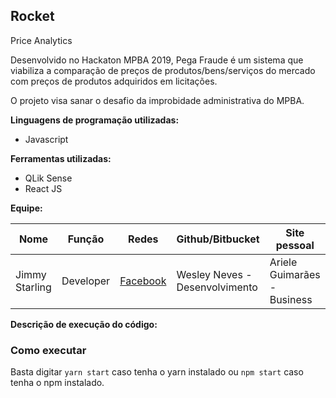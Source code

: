 ## Rocket
Price Analytics

Desenvolvido no Hackaton MPBA 2019, Pega Fraude é um sistema que viabiliza
a comparação de preços de produtos/bens/serviços do mercado com preços de produtos adquiridos
em licitações.

O projeto visa sanar o desafio da improbidade administrativa do MPBA.

**Linguagens de programação utilizadas:**
- Javascript

**Ferramentas utilizadas:**
- QLik Sense
- React JS

**Equipe:**

| Nome | Função | Redes | Github/Bitbucket | Site pessoal |
| ------------- | ------------- | ------------- | ------------- | ------------- | 
|  Jimmy Starling | Developer | [Facebook](https://www.facebook.com/jimmystarling)| Wesley Neves - Desenvolvimento | Ariele  Guimarães - Business | Iara Barreto - Business | Thiago Gomes - Desenvolvimento

**Descrição de execução do código:** 

### Como executar
Basta digitar `yarn start` caso tenha o yarn instalado
ou `npm start` caso tenha o npm instalado.